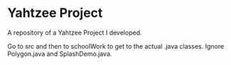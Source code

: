 Yahtzee Project
==========

A repository of a Yahtzee Project I developed.

Go to src and then to schoolWork to get to the actual .java classes. Ignore Polygon.java and SplashDemo.java.
